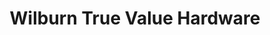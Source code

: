 ---
title: "Wilburn True Value Hardware"
url: /lenoir-city/wilburn-true-value-hardware/
shop: hardware
---